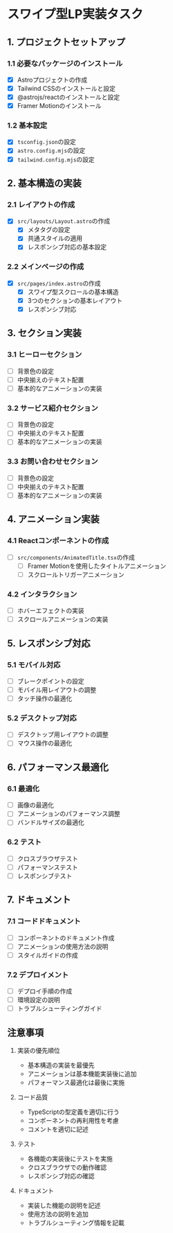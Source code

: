 # スワイプ型LP実装タスク

## 1. プロジェクトセットアップ

### 1.1 必要なパッケージのインストール
- [x] Astroプロジェクトの作成
- [x] Tailwind CSSのインストールと設定
- [x] @astrojs/reactのインストールと設定
- [x] Framer Motionのインストール

### 1.2 基本設定
- [x] `tsconfig.json`の設定
- [x] `astro.config.mjs`の設定
- [x] `tailwind.config.mjs`の設定

## 2. 基本構造の実装

### 2.1 レイアウトの作成
- [x] `src/layouts/Layout.astro`の作成
  - [x] メタタグの設定
  - [x] 共通スタイルの適用
  - [x] レスポンシブ対応の基本設定

### 2.2 メインページの作成
- [x] `src/pages/index.astro`の作成
  - [x] スワイプ型スクロールの基本構造
  - [x] 3つのセクションの基本レイアウト
  - [x] レスポンシブ対応

## 3. セクション実装

### 3.1 ヒーローセクション
- [ ] 背景色の設定
- [ ] 中央揃えのテキスト配置
- [ ] 基本的なアニメーションの実装

### 3.2 サービス紹介セクション
- [ ] 背景色の設定
- [ ] 中央揃えのテキスト配置
- [ ] 基本的なアニメーションの実装

### 3.3 お問い合わせセクション
- [ ] 背景色の設定
- [ ] 中央揃えのテキスト配置
- [ ] 基本的なアニメーションの実装

## 4. アニメーション実装

### 4.1 Reactコンポーネントの作成
- [ ] `src/components/AnimatedTitle.tsx`の作成
  - [ ] Framer Motionを使用したタイトルアニメーション
  - [ ] スクロールトリガーアニメーション

### 4.2 インタラクション
- [ ] ホバーエフェクトの実装
- [ ] スクロールアニメーションの実装

## 5. レスポンシブ対応

### 5.1 モバイル対応
- [ ] ブレークポイントの設定
- [ ] モバイル用レイアウトの調整
- [ ] タッチ操作の最適化

### 5.2 デスクトップ対応
- [ ] デスクトップ用レイアウトの調整
- [ ] マウス操作の最適化

## 6. パフォーマンス最適化

### 6.1 最適化
- [ ] 画像の最適化
- [ ] アニメーションのパフォーマンス調整
- [ ] バンドルサイズの最適化

### 6.2 テスト
- [ ] クロスブラウザテスト
- [ ] パフォーマンステスト
- [ ] レスポンシブテスト

## 7. ドキュメント

### 7.1 コードドキュメント
- [ ] コンポーネントのドキュメント作成
- [ ] アニメーションの使用方法の説明
- [ ] スタイルガイドの作成

### 7.2 デプロイメント
- [ ] デプロイ手順の作成
- [ ] 環境設定の説明
- [ ] トラブルシューティングガイド

## 注意事項

1. 実装の優先順位
   - 基本構造の実装を最優先
   - アニメーションは基本機能実装後に追加
   - パフォーマンス最適化は最後に実施

2. コード品質
   - TypeScriptの型定義を適切に行う
   - コンポーネントの再利用性を考慮
   - コメントを適切に記述

3. テスト
   - 各機能の実装後にテストを実施
   - クロスブラウザでの動作確認
   - レスポンシブ対応の確認

4. ドキュメント
   - 実装した機能の説明を記述
   - 使用方法の説明を追加
   - トラブルシューティング情報を記載 